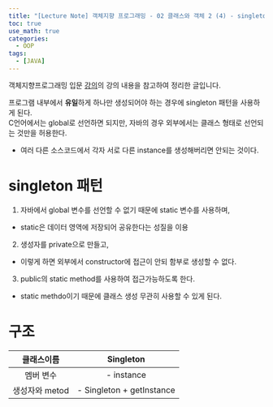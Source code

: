 ```yaml
---
title: "[Lecture Note] 객체지향 프로그래밍 - 02 클래스와 객체 2 (4) - singleton 패턴"
toc: true
use_math: true
categories:
  - OOP
tags:
  - [JAVA]
---
```


객체지향프로그래밍 입문 [강의](https://www.inflearn.com/course/%EC%9E%90%EB%B0%94-%ED%94%84%EB%A1%9C%EA%B7%B8%EB%9E%98%EB%B0%8D-%EC%9E%85%EB%AC%B8/dashboard)의 강의 내용을 참고하여 정리한 글입니다.


프로그램 내부에서 **유일**하게 하나만 생성되어야 하는 경우에 singleton 패턴을 사용하게 된다. <br>
C언어에서는 global로 선언하면 되지만, 자바의 경우 외부에서는 클래스 형태로 선언되는 것만을 허용한다.
- 여러 다른 소스코드에서 각자 서로 다른 instance를 생성해버리면 안되는 것이다.

# singleton 패턴

1. 자바에서 global 변수를 선언할 수 없기 때문에 static 변수를 사용하며,
  - static은 데이터 영역에 저장되어 공유한다는 성질을 이용
2. 생성자를 private으로 만들고,
  - 이렇게 하면 외부에서 constructor에 접근이 안되 함부로 생성할 수 없다.
3. public의 static method를 사용하여 접근가능하도록 한다.
  - static methdo이기 때문에 클래스 생성 무관히 사용할 수 있게 된다.

# 구조

|클래스이름|Singleton|
|:---:|:---:|
|멤버 변수|- instance|
|생성자와 metod|- Singleton + getInstance|